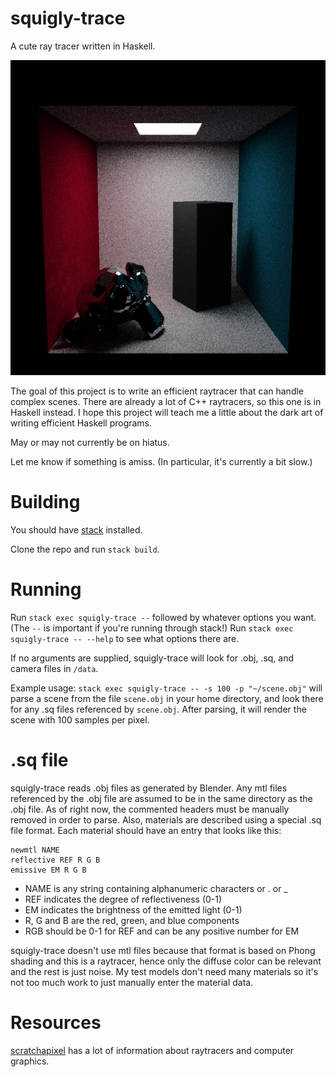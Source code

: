 # squigly-trace
A cute ray tracer written in Haskell.

![example](render/example.png)

The goal of this project is to write an efficient raytracer that can handle
complex scenes. There are already a lot of C++ raytracers, so this one is in
Haskell instead. I hope this project will teach me a little about the dark art
of writing efficient Haskell programs.

May or may not currently be on hiatus.

Let me know if something is amiss. (In particular, it's currently a bit slow.)

# Building

You should have [stack](https://docs.haskellstack.org/en/stable/README/)
installed.

Clone the repo and run `stack build`.

# Running

Run `stack exec squigly-trace --` followed by whatever options you want. (The
`--` is important if you're running through stack!) Run `stack exec
squigly-trace -- --help` to see what options there are.

If no arguments are supplied, squigly-trace will look for .obj, .sq, and camera
files in `/data`.

Example usage: `stack exec squigly-trace -- -s 100 -p "~/scene.obj"` will parse
a scene from the file `scene.obj` in your home directory, and look there for any
.sq files referenced by `scene.obj`. After parsing, it will render the scene
with 100 samples per pixel.

# .sq file

squigly-trace reads .obj files as generated by Blender. Any mtl files referenced
by the .obj file are assumed to be in the same directory as the .obj file.  As
of right now, the commented headers must be manually removed in order to parse.
Also, materials are described using a special .sq file format. Each material
should have an entry that looks like this:

```
newmtl NAME
reflective REF R G B
emissive EM R G B
```

+ NAME is any string containing alphanumeric characters or . or _
+ REF indicates the degree of reflectiveness (0-1)
+ EM indicates the brightness of the emitted light (0-1)
+ R, G and B are the red, green, and blue components
+ RGB should be 0-1 for REF and can be any positive number for EM

squigly-trace doesn't use mtl files because that format is based on Phong
shading and this is a raytracer, hence only the diffuse color can be relevant
and the rest is just noise. My test models don't need many materials so it's
not too much work to just manually enter the material data.

# Resources

[scratchapixel](https://www.scratchapixel.com/) has a lot of information about
raytracers and computer graphics.

